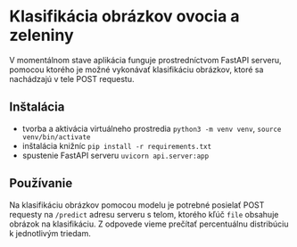 # Klasifikácia obrázkov ovocia a zeleniny

V momentálnom stave aplikácia funguje prostredníctvom FastAPI serveru, pomocou ktorého je možné vykonávať klasifikáciu obrázkov, ktoré sa nachádzajú v tele POST requestu.

## Inštalácia
- tvorba a aktivácia virtuálneho prostredia `python3 -m venv venv`, `source venv/bin/activate`
- inštalácia knižníc `pip install -r requirements.txt`
- spustenie FastAPI serveru `uvicorn api.server:app`

## Používanie
Na klasifikáciu obrázkov pomocou modelu je potrebné posielať POST requesty na `/predict` adresu serveru s telom, ktorého kľúč `file` obsahuje obrázok na klasifikáciu. Z odpovede vieme prečítať percentuálnu distribúciu k jednotlivým triedam.